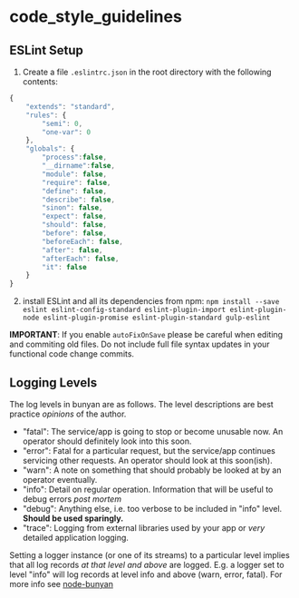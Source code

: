 # code_style_guidelines

## ESLint Setup
1. Create a file `.eslintrc.json` in the root directory with the following contents:
```javascript
{
    "extends": "standard",
    "rules": {
        "semi": 0,
        "one-var": 0
    },
    "globals": {
        "process":false,
        "__dirname":false,
        "module": false,
        "require": false,
        "define": false,
        "describe": false,
        "sinon": false,
        "expect": false,
        "should": false,
        "before": false,
        "beforeEach": false,
        "after": false,
        "afterEach": false,
        "it": false
    }
}
```

2. install ESLint and all its dependencies from npm:
`npm install --save eslint eslint-config-standard eslint-plugin-import eslint-plugin-node eslint-plugin-promise eslint-plugin-standard gulp-eslint`

**IMPORTANT**: If you enable `autoFixOnSave` please be careful when editing and commiting old files. Do not include full file syntax updates in your functional code change commits.

## Logging Levels
The log levels in bunyan are as follows. The level descriptions are best
practice *opinions* of the author.

- "fatal": The service/app is going to stop or become unusable now.
  An operator should definitely look into this soon.
- "error": Fatal for a particular request, but the service/app continues
  servicing other requests. An operator should look at this soon(ish).
- "warn": A note on something that should probably be looked at by an
  operator eventually.
- "info": Detail on regular operation. Information that will be useful to debug errors *post mortem*
- "debug": Anything else, i.e. too verbose to be included in "info" level. **Should be used sparingly.**
- "trace": Logging from external libraries used by your app or *very*
  detailed application logging.

Setting a logger instance (or one of its streams) to a particular level implies
that all log records *at that level and above* are logged. E.g. a logger set to
level "info" will log records at level info and above (warn, error, fatal). For more info see [node-bunyan](https://github.com/trentm/node-bunyan/blob/master/README.md#levels)

